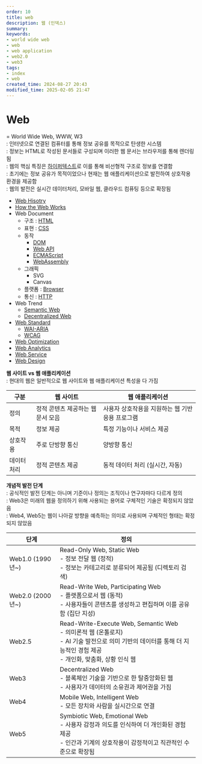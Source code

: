 ```yaml
---
order: 10
title: web
description: 웹 (인덱스)
summary:
keywords:
- world wide web
- web
- web application
- web2.0
- web3
tags:
- index
- web
created_time: 2024-08-27 20:43
modified_time: 2025-02-05 21:47
---
```


# Web
= World Wide Web, WWW, W3  
: 인터넷으로 연결된 컴퓨터를 통해 정보 공유를 목적으로 탄생한 시스템  
: 정보는 HTML로 작성된 문서들로 구성되며 이러한 웹 문서는 브라우저를 통해 렌더링됨  
: 웹의 핵심 특징은 [하이퍼텍스트](./web-hisotry.md#hypertext)로 이를 통해 비선형적 구조로 정보를 연결함  
: 초기에는 정보 공유가 목적이었으나 현재는 웹 애플리케이션으로 발전하여 상호작용 환경을 제공함  
: 웹의 발전은 실시간 데이터처리, 모바일 웹, 클라우드 컴퓨팅 등으로 확장됨  

- [Web Hisotry](./web-hisotry.md)
- [How the Web Works](./how-the-web-works.md)
- Web Document
  - 구조 : [HTML](./html/index.md)
  - 표현 : [CSS](./css/index.md)
  - 동작
    - [DOM](./dom/index.md)
    - [Web API](./api/index.md)
    - [ECMAScript](../language/js/index.md)
    - [WebAssembly](./wasm/index.md)
  - 그래픽
    - SVG
    - Canvas
  - 플랫폼 : [Browser](./browser/index.md)
  - 통신 : [HTTP](./http/index.md)
- Web Trend
  - [Semantic Web](./semantic-web.md)
  - [Decentralized Web](./decentralized-web.md)
- [Web Standard](./web-standard/index.md)
  - [WAI-ARIA](./web-standard/wai-aria.md)
  - [WCAG](./web-standard/wcag.md)
- [Web Optimization](./web-optimization/index.md)
- [Web Analytics](./web-analytics/index.md)
- [Web Service](./web-service/index.md)
- [Web Design](./web-design/index.md)


**웹 사이트 vs 웹 애플리케이션**  
: 현대의 웹은 일반적으로 웹 사이트와 웹 애플리케이션 특성을 다 가짐  

구분 | 웹 사이트 | 웹 애플리케이션
---|---|---
정의 | 정적 콘텐츠 제공하는 웹 문서 모음 | 사용자 상호작용을 지원하는 웹 기반 응용 프로그램
목적 | 정보 제공  | 특정 기능이나 서비스 제공
상호작용 | 주로 단방향 통신 | 양방향 통신
데이터처리 | 정적 콘텐츠 제공 | 동적 데이터 처리 (실시간, 자동)


**개념적 발전 단계**  
: 공식적인 발전 단계는 아니며 기준이나 정의는 조직이나 연구자마다 다르게 정의  
: Web3은 미래의 웹을 정의하기 위해 사용되는 용어로 구체적인 기술은 확정되지 않았음  
: Web4, Web5는 웹이 나아갈 방향을 예측하는 의미로 사용되며 구체적인 형태는 확정되지 않았음  

단계 | 정의
---|---
Web1.0 (1990년~) | Read-Only Web, Static Web <br> - 정보 전달 웹 (정적)<br> - 정보는 카테고리로 분류되어 제공됨 (디렉토리 검색)
Web2.0 (2000년~) | Read-Write Web, Participating Web <br> - 플랫폼으로서 웹 (동적) <br> - 사용자들이 콘텐츠를 생성하고 편집하며 이를 공유함 (집단 지성)
Web2.5 | Read-Write-Execute Web, Semantic Web <br> - 의미론적 웹 (온톨로지) <br> - AI 기술 발전으로 의미 기반의 데이터를 통해 더 지능적인 경험 제공 <br> - 개인화, 맞춤화, 상황 인식 웹
Web3 | Decentralized Web <br>- 블록체인 기술을 기반으로 한 탈중앙화된 웹 <br> - 사용자가 데이터의 소유권과 제어권을 가짐
Web4 | Mobile Web, Intelligent Web <br> - 모든 장치와 사람을 실시간으로 연결  
Web5 | Symbiotic Web, Emotional Web <br> - 사용자 감정과 의도를 인식하여 더 개인화된 경험 제공 <br> - 인간과 기계의 상호작용이 감정적이고 직관적인 수준으로 확장됨 
